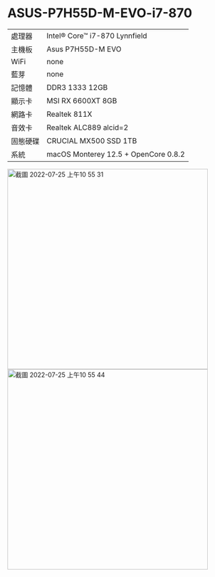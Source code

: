 # ASUS-P7H55D-M-EVO-i7-870
<table>
  <tr>
    <td>處理器</td><td>Intel® Core™ i7-870 Lynnfield</td>
  </tr>
  <tr>
    <td>主機板</td><td>Asus P7H55D-M EVO</td>
  </tr>
  <tr>
    <td>WiFi</td><td>none</td>
  </tr>
  <tr>
    <td>藍芽</td><td>none</td>
  </tr>
  <tr>  
    <td>記憶體</td><td>DDR3 1333 12GB</td>
  </tr>
  <tr>
    <td>顯示卡</td><td>MSI RX 6600XT 8GB</td>
  </tr>
  <tr>
  <tr>
    <td>網路卡</td><td>Realtek 811X</td>
  </tr>
  <tr>
   <tr>
    <td>音效卡</td><td>Realtek ALC889 alcid=2</td>
  </tr>
  <tr> 
    <td>固態硬碟</td><td>CRUCIAL MX500 SSD 1TB</td>
  </tr>
  <tr>
    <td>系統</td><td>macOS Monterey 12.5 + OpenCore 0.8.2</td>
  </tr>  
</table>

<img width="450" alt="截圖 2022-07-25 上午10 55 31" src="https://user-images.githubusercontent.com/79300809/180687699-5228f941-1983-45ed-ade8-7e465ded5d4d.png">
<img width="450" alt="截圖 2022-07-25 上午10 55 44" src="https://user-images.githubusercontent.com/79300809/180687925-e53ca659-3eaf-4fdb-9e83-4389483b7947.png">

